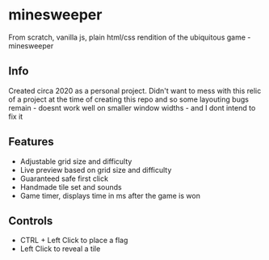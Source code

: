 # minesweeper
From scratch, vanilla js, plain html/css rendition of the ubiquitous game - minesweeper

## Info
Created circa 2020 as a personal project.
Didn't want to mess with this relic of a project at the time of creating this repo and so some layouting bugs remain - doesnt work well on smaller window widths - and I dont intend to fix it

## Features
- Adjustable grid size and difficulty
- Live preview based on grid size and difficulty
- Guaranteed safe first click
- Handmade tile set and sounds
- Game timer, displays time in ms after the game is won

## Controls
- CTRL + Left Click to place a flag
- Left Click to reveal a tile
